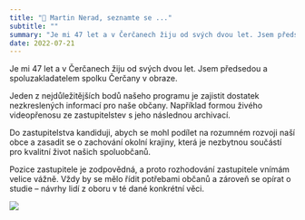```yaml
---
title: "👤 Martin Nerad, seznamte se ..."
subtitle: ""
summary: "Je mi 47 let a v Čerčanech žiju od svých dvou let. Jsem předsedou a spoluzakladatelem spolku Čerčany v obraze. Rozhodování zastupitele vnímám velice vážně, vždy by se mělo řídit potřebami občanů a zároveň se opírat o odborné studie."
date: 2022-07-21
---
```


Je mi 47 let a v Čerčanech žiju od svých dvou let. Jsem předsedou a spoluzakladatelem spolku Čerčany v obraze.

Jeden z nejdůležitějších bodů našeho programu je zajistit dostatek nezkreslených informací pro naše občany. Například formou živého videopřenosu ze zastupitelstev s jeho následnou archivací.

Do zastupitelstva kandiduji, abych se mohl podílet na rozumném rozvoji naší obce a zasadit se o zachování okolní krajiny, která je nezbytnou součástí pro kvalitní život našich spoluobčanů.

Pozice zastupitele je zodpovědná, a proto rozhodování zastupitele vnímám velice vážně. Vždy by se mělo řídit potřebami občanů a zároveň se opírat o studie – návrhy lidí z oboru v té dané konkrétní věci.


![](/img/02_Nerad.JPG)